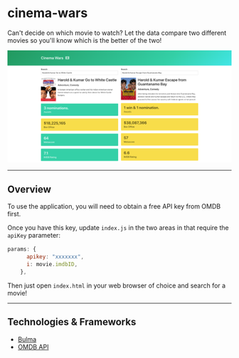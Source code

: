 # cinema-wars

Can't decide on which movie to watch? Let the data compare two different movies so you'll know which is the better of the two!

![app-demo](./assets/img/app-demo.png)

---

## Overview


To use the application, you will need to obtain a free API key from OMDB first.

Once you have this key, update `index.js` in the two areas in that require the `apiKey` parameter:

```js
params: {
      apikey: "xxxxxxx",
      i: movie.imdbID,
    },
```

Then just open `index.html` in your web browser of choice and search for a movie!

---

## Technologies & Frameworks

- [Bulma](https://bulma.io/)
- [OMDB API](http://omdbapi.com/)
